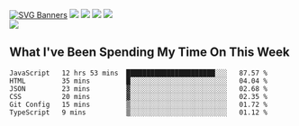 [![SVG Banners](https://svg-banners.vercel.app/api?type=typeWriter&text1=Hello!%20I'm%20Cat,%20a%20Software%20Engineer%20✨%20&width=1000&height=150)](https://github.com/Akshay090/svg-banners)
<img src="https://img.shields.io/badge/HTML5-E34F26?style=for-the-badge&logo=html5&logoColor=white"> <img src="https://img.shields.io/badge/CSS3-1572B6?style=for-the-badge&logo=css3&logoColor=white"/> <img src="https://img.shields.io/badge/JavaScript-323330?style=for-the-badge&logo=javascript&logoColor=F7DF1E"/> <img src="https://img.shields.io/badge/React-20232A?style=for-the-badge&logo=react&logoColor=61DAFB"/><br/>
<img src="https://www.codewars.com/users/Epicat/badges/small"/>
## What I've Been Spending My Time On This Week

<!--START_SECTION:waka-->

```text
JavaScript   12 hrs 53 mins  ██████████████████████░░░   87.57 %
HTML         35 mins         █░░░░░░░░░░░░░░░░░░░░░░░░   04.04 %
JSON         23 mins         ▓░░░░░░░░░░░░░░░░░░░░░░░░   02.68 %
CSS          20 mins         ▓░░░░░░░░░░░░░░░░░░░░░░░░   02.35 %
Git Config   15 mins         ▒░░░░░░░░░░░░░░░░░░░░░░░░   01.72 %
TypeScript   9 mins          ▒░░░░░░░░░░░░░░░░░░░░░░░░   01.12 %
```

<!--END_SECTION:waka-->
